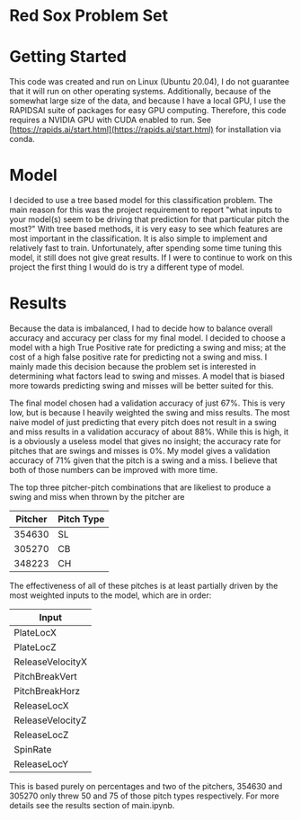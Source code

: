 # Red Sox Problem Set

# Getting Started
This code was created and run on Linux (Ubuntu 20.04), I do not guarantee that it will run on other operating systems. Additionally, because of the somewhat large size of the data, and because I have a local GPU, I use the RAPIDSAI suite of packages for easy GPU computing. Therefore, this code requires a NVIDIA GPU with CUDA enabled to run. See [https://rapids.ai/start.html](https://rapids.ai/start.html) for installation via conda.

# Model
I decided to use a tree based model for this classification problem. The main reason for this was the project requirement to report "what inputs to your model(s) seem to be driving that prediction for that
particular pitch the most?" With tree based methods, it is very easy to see which features are most important in the classification. It is also simple to implement and relatively fast to train. Unfortunately, after spending some time tuning this model, it still does not give great results. If I were to continue to work on this project the first thing I would do is try a different type of model.

# Results
Because the data is imbalanced, I had to decide how to balance overall accuracy and accuracy per class for my final model. I decided to choose a model with a high True Positive rate for predicting a swing and miss; at the cost of a high false positive rate for predicting not a swing and miss. I mainly made this decision because the problem set is interested in determining what factors lead to swing and misses. A model that is biased more towards predicting swing and misses will be better suited for this.

The final model chosen had a validation accuracy of just 67%. This is very low, but is because I heavily weighted the swing and miss results. The most naive model of just predicting that every pitch does not result in a swing and miss results in a validation accuracy of about 88%. While this is high, it is a obviously a useless model that gives no insight; the accuracy rate for pitches that are swings and misses is 0%. My model gives a validation accuracy of 71% given that the pitch is a swing and a miss. I believe that both of those numbers can be improved with more time.

The top three pitcher-pitch combinations that are likeliest to produce a swing and miss when thrown by the pitcher are

| Pitcher | Pitch Type |
|------|------|
| 354630 | SL |
| 305270 | CB |
| 348223 | CH |

The effectiveness of all of these pitches is at least partially driven by the most weighted inputs to the model, which are in order:

| Input |
|------|
| PlateLocX |
| PlateLocZ |
| ReleaseVelocityX |
| PitchBreakVert |
| PitchBreakHorz |
| ReleaseLocX |
| ReleaseVelocityZ |
| ReleaseLocZ |
| SpinRate |
| ReleaseLocY |

This is based purely on percentages and two of the pitchers, 354630 and 305270 only threw 50 and 75 of those pitch types respectively. For more details see the results section of main.ipynb.

